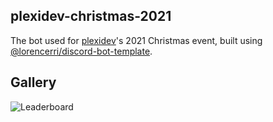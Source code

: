 ## plexidev-christmas-2021

The bot used for [plexidev](https://discord.gg/plexidev)'s 2021 Christmas event, built using [@lorencerri/discord-bot-template](https://github.com/lorencerri/discord-bot-template).

## Gallery

![Leaderboard](https://go.plexidev.org/WfesO)

